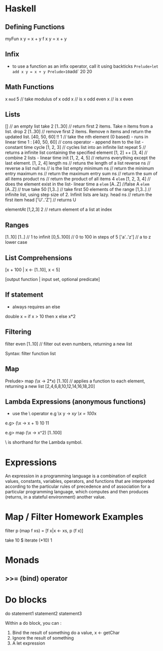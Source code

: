 # Haskell

## Defining Functions
myFun x y = x + y
f x y = x + y


## Infix
- to use a function as an infix operator, call it using backticks `
Prelude>let add x y = x + y
Prelude>10 `add` 20
20

## Math Functions
x `mod` 5		// take modulus of x
odd x			// is x odd
even x			// is x even

## Lists
[]			// an empty list
take 2 [1..30] 		// return first 2 items. Take n items from a list.
drop 2 [1..30]  	// remove first 2 items. Remove n items and return the updated list.
[40, 50, 60] !! 1	// take the nth element (0 based) - runs in linear time
1 : [40, 50, 60]        // cons operator - append item to the list - constant time
cycle [1, 2, 3] 	// cycles list into an infinite list
repeat 5 		// returns a infinite list containing the specified element
[1, 2] ++ [3, 4]	// combine 2 lists - linear time
init [1, 2, 4, 5]       // returns everything except the last element. [1, 2, 4]
length ns		// retuns the length of a list
reverse ns		// reverse a list
null ns			// is the list empty
minimum ns		// return the minimum entry
maximum ns		// return the maximum entry
sum ns			// return the sum of all items
product ns		// return the product of all items
4 `elem` [1, 2, 3, 4]	// does the element exist in the list- linear time
a `elem` [A..Z]	 //false
A `elem` [A..Z]  // true
take 50 [1,3..]		// take first 50 elements of the range
[1,3..]			// infinite list, using step size of 2. Infinit lists are lazy.
head ns			// return the first item
head ['U'..'Z']		// returns U

elementAt [1,2,3] 2	// return element of a list at index



## Ranges
[1..10]
[1..]		// 1 to infinit
[0,5..100] 	// 0 to 100 in steps of 5
['a'..'z']	// a to z lower case

## List Comprehensions
[x + 100 | x <- [1..10], x < 5]

[output function | input set, optional predicate]


## If statement
- always requires an else

double x = if x > 10 
	then x
	else x*2
	   

## Filtering
filter even [1..10]	// filter out even numbers, returning a new list

Syntax: filter function list

## Map
Prelude> map (\x -> 2*x) [1..10]   // applies a function to each element, returning a new list
[2,4,6,8,10,12,14,16,18,20]

## Lambda Expressions (anonymous functions)
- use the \ operator
e.g \x y -> x*y
\x = 100*x

e.g> (\x -> x + 1) 10
11

e.g> map (\x -> x^2) [1..100] 


\ is shorthand for the Lambda symbol.


# Expressions
An expression in a programming language is a combination of explicit values, constants, variables, operators, and functions that are interpreted according to the particular rules of precedence and of association for a particular programming language, which computes and then produces (returns, in a stateful environment) another value. 


# Map / Filter Homework Examples
filter p (map f xs) = [f x|x <- xs, p (f x)]

take 10 $ iterate (*10) 1


# Monads

## >>= (bind) operator


# Do blocks

do 
	statement1
	statement2
	statement3


Within a do block, you can :
1. Bind the result of something do a value, x <- getChar
2. Ignore the result of something
3. A let expression






